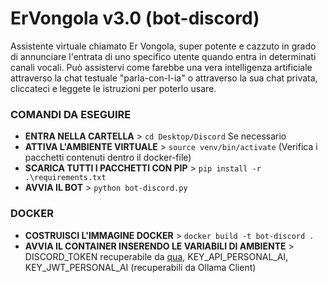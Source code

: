 # ErVongola v3.0 (bot-discord)
Assistente virtuale chiamato Er Vongola, super potente e cazzuto in grado di annunciare l'entrata di uno specifico utente quando entra in determinati canali vocali. Può assistervi come farebbe una vera intelligenza artificiale attraverso la chat testuale "parla-con-l-ia" o attraverso la sua chat privata, cliccateci e leggete le istruzioni per poterlo usare.


### COMANDI DA ESEGUIRE
- **ENTRA NELLA CARTELLA** >  ```cd Desktop/Discord```
Se necessario
- **ATTIVA L'AMBIENTE VIRTUALE** >  ```source venv/bin/activate```
(Verifica i pacchetti contenuti dentro il docker-file)
- **SCARICA TUTTI I PACCHETTI CON PIP** >  ```pip install -r .\requirements.txt```
- **AVVIA IL BOT** >  ```python bot-discord.py```

### DOCKER
- **COSTRUISCI L'IMMAGINE DOCKER** >  ```docker build -t bot-discord .```
- **AVVIA IL CONTAINER INSERENDO LE VARIABILI DI AMBIENTE** >  DISCORD_TOKEN recuperabile da [qua](https://discord.com/developers/applications/1205585120187261000/information), KEY_API_PERSONAL_AI, KEY_JWT_PERSONAL_AI (recuperabili da Ollama Client)

